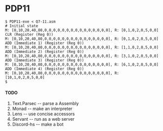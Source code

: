 # PDP11

```
$ PDP11-exe < Q7-11.asm
# Initial state
M: [0,10,20,40,80,0,0,0,0,0,0,0,0,0,0,0,0,0,0,0], R: [0,1,0,2,0,5,0,0]
CLR (Register (Reg 0))
M: [0,10,20,40,80,0,0,0,0,0,0,0,0,0,0,0,0,0,0,0], R: [0,1,0,2,0,5,0,0]
ADD (Immediate 1) (Register (Reg 0))
M: [0,10,20,40,80,0,0,0,0,0,0,0,0,0,0,0,0,0,0,0], R: [1,1,0,2,0,5,0,0]
ADD (Immediate 2) (Register (Reg 0))
M: [0,10,20,40,80,0,0,0,0,0,0,0,0,0,0,0,0,0,0,0], R: [3,1,0,2,0,5,0,0]
ADD (Immediate 3) (Register (Reg 0))
M: [0,10,20,40,80,0,0,0,0,0,0,0,0,0,0,0,0,0,0,0], R: [6,1,0,2,0,5,0,0]
ADD (Immediate 4) (Register (Reg 0))
M: [0,10,20,40,80,0,0,0,0,0,0,0,0,0,0,0,0,0,0,0], R: [10,1,0,2,0,5,0,0]
$
```


#### TODO

1. Text.Parsec -- parse a Assembly
1. Monad -- make an interpreter
1. Lens -- use concise accessors
1. Servant -- run as a web server
1. Discord-hs -- make a bot
